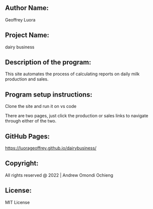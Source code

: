 ## Author Name:
Geoffrey Luora

## Project Name:
dairy business

## Description of the program:

This site automates the process of calculating reports on daily milk production and sales.

## Program setup instructions:
Clone the site and run it on vs code

There are two pages, just click the production or sales links to navigate through either of the two.


## GitHub Pages:
https://luorageoffrey.github.io/dairybusiness/

## Copyright:
All rights reserved @ 2022 | Andrew Omondi Ochieng

## License:
MIT License